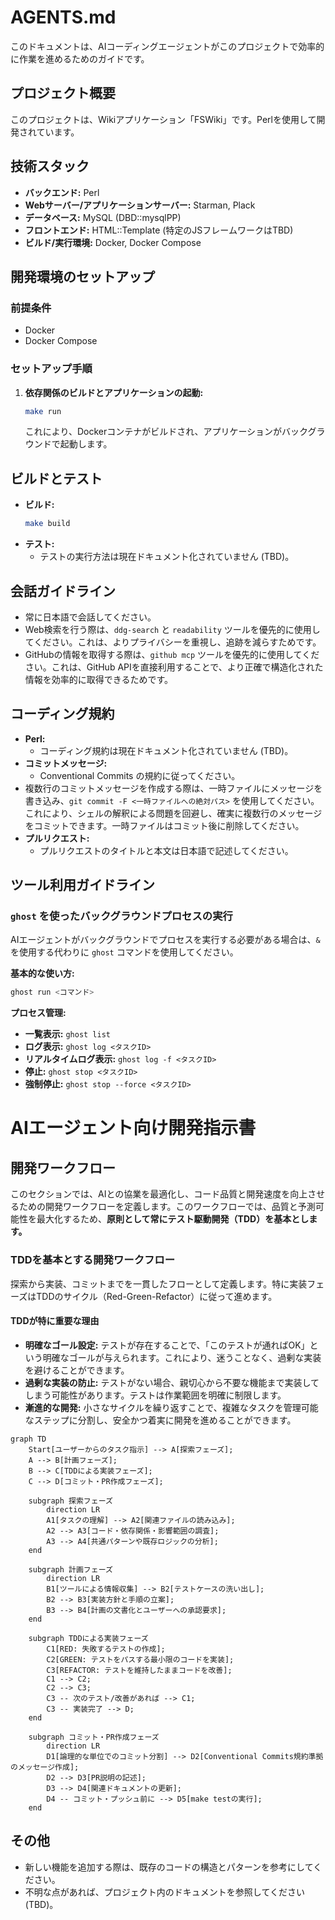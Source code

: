 # AGENTS.md

このドキュメントは、AIコーディングエージェントがこのプロジェクトで効率的に作業を進めるためのガイドです。

## プロジェクト概要

このプロジェクトは、Wikiアプリケーション「FSWiki」です。Perlを使用して開発されています。

## 技術スタック

*   **バックエンド:** Perl
*   **Webサーバー/アプリケーションサーバー:** Starman, Plack
*   **データベース:** MySQL (DBD::mysqlPP)
*   **フロントエンド:** HTML::Template (特定のJSフレームワークはTBD)
*   **ビルド/実行環境:** Docker, Docker Compose

## 開発環境のセットアップ

### 前提条件

*   Docker
*   Docker Compose

### セットアップ手順

1.  **依存関係のビルドとアプリケーションの起動:**
    ```bash
    make run
    ```
    これにより、Dockerコンテナがビルドされ、アプリケーションがバックグラウンドで起動します。

## ビルドとテスト

*   **ビルド:**
    ```bash
    make build
    ```
*   **テスト:**
    *   テストの実行方法は現在ドキュメント化されていません (TBD)。

## 会話ガイドライン

*   常に日本語で会話してください。
*   Web検索を行う際は、`ddg-search` と `readability` ツールを優先的に使用してください。これは、よりプライバシーを重視し、追跡を減らすためです。
*   GitHubの情報を取得する際は、`github mcp` ツールを優先的に使用してください。これは、GitHub APIを直接利用することで、より正確で構造化された情報を効率的に取得できるためです。

## コーディング規約

*   **Perl:**
    *   コーディング規約は現在ドキュメント化されていません (TBD)。
*   **コミットメッセージ:**
    *   Conventional Commits の規約に従ってください。
*   複数行のコミットメッセージを作成する際は、一時ファイルにメッセージを書き込み、`git commit -F <一時ファイルへの絶対パス>` を使用してください。これにより、シェルの解釈による問題を回避し、確実に複数行のメッセージをコミットできます。一時ファイルはコミット後に削除してください。
*   **プルリクエスト:**
    *   プルリクエストのタイトルと本文は日本語で記述してください。

## ツール利用ガイドライン

### `ghost` を使ったバックグラウンドプロセスの実行

AIエージェントがバックグラウンドでプロセスを実行する必要がある場合は、`&` を使用する代わりに `ghost` コマンドを使用してください。

**基本的な使い方:**

```bash
ghost run <コマンド>
```

**プロセス管理:**

*   **一覧表示:** `ghost list`
*   **ログ表示:** `ghost log <タスクID>`
*   **リアルタイムログ表示:** `ghost log -f <タスクID>`
*   **停止:** `ghost stop <タスクID>`
*   **強制停止:** `ghost stop --force <タスクID>`

# AIエージェント向け開発指示書

## 開発ワークフロー

このセクションでは、AIとの協業を最適化し、コード品質と開発速度を向上させるための開発ワークフローを定義します。このワークフローでは、品質と予測可能性を最大化するため、**原則として常にテスト駆動開発（TDD）を基本とします。**

### TDDを基本とする開発ワークフロー

探索から実装、コミットまでを一貫したフローとして定義します。特に実装フェーズはTDDのサイクル（Red-Green-Refactor）に従って進めます。

#### TDDが特に重要な理由

* **明確なゴール設定:** テストが存在することで、「このテストが通ればOK」という明確なゴールが与えられます。これにより、迷うことなく、過剰な実装を避けることができます。
* **過剰な実装の防止:** テストがない場合、親切心から不要な機能まで実装してしまう可能性があります。テストは作業範囲を明確に制限します。
* **漸進的な開発:** 小さなサイクルを繰り返すことで、複雑なタスクを管理可能なステップに分割し、安全かつ着実に開発を進めることができます。

```mermaid
graph TD
    Start[ユーザーからのタスク指示] --> A[探索フェーズ];
    A --> B[計画フェーズ];
    B --> C[TDDによる実装フェーズ];
    C --> D[コミット・PR作成フェーズ];

    subgraph 探索フェーズ
        direction LR
        A1[タスクの理解] --> A2[関連ファイルの読み込み];
        A2 --> A3[コード・依存関係・影響範囲の調査];
        A3 --> A4[共通パターンや既存ロジックの分析];
    end

    subgraph 計画フェーズ
        direction LR
        B1[ツールによる情報収集] --> B2[テストケースの洗い出し];
        B2 --> B3[実装方針と手順の立案];
        B3 --> B4[計画の文書化とユーザーへの承認要求];
    end

    subgraph TDDによる実装フェーズ
        C1[RED: 失敗するテストの作成];
        C2[GREEN: テストをパスする最小限のコードを実装];
        C3[REFACTOR: テストを維持したままコードを改善];
        C1 --> C2;
        C2 --> C3;
        C3 -- 次のテスト/改善があれば --> C1;
        C3 -- 実装完了 --> D;
    end

    subgraph コミット・PR作成フェーズ
        direction LR
        D1[論理的な単位でのコミット分割] --> D2[Conventional Commits規約準拠のメッセージ作成];
        D2 --> D3[PR説明の記述];
        D3 --> D4[関連ドキュメントの更新];
        D4 -- コミット・プッシュ前に --> D5[make testの実行];
    end
```

## その他

*   新しい機能を追加する際は、既存のコードの構造とパターンを参考にしてください。
*   不明な点があれば、プロジェクト内のドキュメントを参照してください (TBD)。

